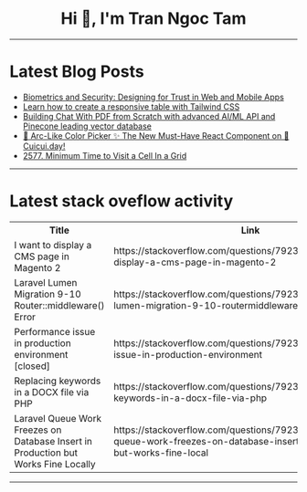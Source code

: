 <h1 align="center">Hi 👋, I'm Tran Ngoc Tam</h1>

---

# Latest Blog Posts 
<!-- BLOG-POST-LIST:START -->
- [Biometrics and Security: Designing for Trust in Web and Mobile Apps](https://dev.to/uiuxstevemathews/biometrics-and-security-designing-for-trust-in-web-and-mobile-apps-2aaj)
- [Learn how to create a responsive table with Tailwind CSS](https://dev.to/mike_andreuzza/learn-how-to-create-a-responsive-table-with-tailwind-css-phf)
- [Building Chat With PDF from Scratch with advanced AI/ML API and Pinecone leading vector database](https://dev.to/abdibrokhim/building-chat-with-pdf-from-scratch-with-advanced-aiml-api-and-pinecone-leading-vector-database-3o7m)
- [🎨 Arc-Like Color Picker ✨ The New Must-Have React Component on 🐤 Cuicui.day!](https://dev.to/damienschneider/arc-like-color-picker-the-new-must-have-react-component-on-cuicuiday-1kj3)
- [2577. Minimum Time to Visit a Cell In a Grid](https://dev.to/mdarifulhaque/2577-minimum-time-to-visit-a-cell-in-a-grid-3eg5)
<!-- BLOG-POST-LIST:END -->

---

# Latest stack oveflow activity
<table>
  <tr><th>Title</th><th>Link</th></tr>
  <!-- STACKOVERFLOW:START --><tr><td>I want to display a CMS page in Magento 2</td><td>https://stackoverflow.com/questions/79236405/i-want-to-display-a-cms-page-in-magento-2</td></tr><tr><td>Laravel Lumen Migration 9-10 Router::middleware&lpar;&rpar; Error</td><td>https://stackoverflow.com/questions/79236401/laravel-lumen-migration-9-10-routermiddleware-error</td></tr><tr><td>Performance issue in production environment [closed]</td><td>https://stackoverflow.com/questions/79236376/performance-issue-in-production-environment</td></tr><tr><td>Replacing keywords in a DOCX file via PHP</td><td>https://stackoverflow.com/questions/79236368/replacing-keywords-in-a-docx-file-via-php</td></tr><tr><td>Laravel Queue Work Freezes on Database Insert in Production but Works Fine Locally</td><td>https://stackoverflow.com/questions/79236287/laravel-queue-work-freezes-on-database-insert-in-production-but-works-fine-local</td></tr><!-- STACKOVERFLOW:END -->
</table>

---


